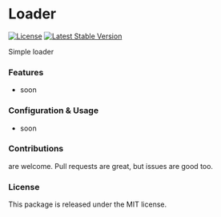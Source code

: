 # Loader

[![License](https://poser.pugx.org/laravel-enso/loader/license)](https://packagist.org/packages/laravel-enso/loader)
[![Latest Stable Version](https://poser.pugx.org/laravel-enso/loader/version)](https://packagist.org/packages/laravel-enso/loader)

Simple loader

### Features

- soon

### Configuration & Usage

- soon

### Contributions

are welcome. Pull requests are great, but issues are good too.

### License

This package is released under the MIT license.